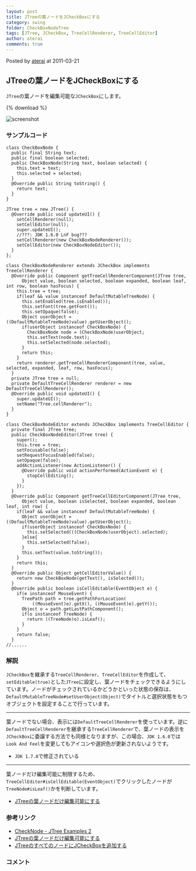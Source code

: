 ```yaml
---
layout: post
title: JTreeの葉ノードをJCheckBoxにする
category: swing
folder: CheckBoxNodeTree
tags: [JTree, JCheckBox, TreeCellRenderer, TreeCellEditor]
author: aterai
comments: true
---
```


Posted by [aterai](http://terai.xrea.jp/aterai.html) at 2011-03-21

## JTreeの葉ノードをJCheckBoxにする
`JTree`の葉ノードを編集可能な`JCheckBox`にします。

{% download %}

![screenshot](https://lh3.googleusercontent.com/_9Z4BYR88imo/TYb2-BFsTHI/AAAAAAAAA4U/Fs8-t9x9XSw/s800/CheckBoxNodeTree.png)

### サンプルコード
<pre class="prettyprint"><code>class CheckBoxNode {
  public final String text;
  public final boolean selected;
  public CheckBoxNode(String text, boolean selected) {
    this.text = text;
    this.selected = selected;
  }
  @Override public String toString() {
    return text;
  }
}
</code></pre>
<pre class="prettyprint"><code>JTree tree = new JTree() {
  @Override public void updateUI() {
    setCellRenderer(null);
    setCellEditor(null);
    super.updateUI();
    //???: JDK 1.6.0 LnF bug???
    setCellRenderer(new CheckBoxNodeRenderer());
    setCellEditor(new CheckBoxNodeEditor());
  }
};
</code></pre>
<pre class="prettyprint"><code>class CheckBoxNodeRenderer extends JCheckBox implements TreeCellRenderer {
  @Override public Component getTreeCellRendererComponent(JTree tree,
      Object value, boolean selected, boolean expanded, boolean leaf, int row, boolean hasFocus) {
    this.tree = tree;
    if(leaf &amp;&amp; value instanceof DefaultMutableTreeNode) {
      this.setEnabled(tree.isEnabled());
      this.setFont(tree.getFont());
      this.setOpaque(false);
      Object userObject = ((DefaultMutableTreeNode)value).getUserObject();
      if(userObject instanceof CheckBoxNode) {
        CheckBoxNode node = (CheckBoxNode)userObject;
        this.setText(node.text);
        this.setSelected(node.selected);
      }
      return this;
    }
    return renderer.getTreeCellRendererComponent(tree, value, selected, expanded, leaf, row, hasFocus);
  }
  private JTree tree = null;
  private DefaultTreeCellRenderer renderer = new DefaultTreeCellRenderer();
  @Override public void updateUI() {
    super.updateUI();
    setName("Tree.cellRenderer");
  }
}
</code></pre>
<pre class="prettyprint"><code>class CheckBoxNodeEditor extends JCheckBox implements TreeCellEditor {
  private final JTree tree;
  public CheckBoxNodeEditor(JTree tree) {
    super();
    this.tree = tree;
    setFocusable(false);
    setRequestFocusEnabled(false);
    setOpaque(false);
    addActionListener(new ActionListener() {
      @Override public void actionPerformed(ActionEvent e) {
        stopCellEditing();
      }
    });
  }
  @Override public Component getTreeCellEditorComponent(JTree tree,
      Object value, boolean isSelected, boolean expanded, boolean leaf, int row) {
    if(leaf &amp;&amp; value instanceof DefaultMutableTreeNode) {
      Object userObject = ((DefaultMutableTreeNode)value).getUserObject();
      if(userObject instanceof CheckBoxNode) {
        this.setSelected(((CheckBoxNode)userObject).selected);
      }else{
        this.setSelected(false);
      }
      this.setText(value.toString());
    }
    return this;
  }
  @Override public Object getCellEditorValue() {
    return new CheckBoxNode(getText(), isSelected());
  }
  @Override public boolean isCellEditable(EventObject e) {
    if(e instanceof MouseEvent) {
      TreePath path = tree.getPathForLocation(
          ((MouseEvent)e).getX(), ((MouseEvent)e).getY());
      Object o = path.getLastPathComponent();
      if(o instanceof TreeNode) {
        return ((TreeNode)o).isLeaf();
      }
    }
    return false;
  }
//......
</code></pre>

### 解説
`JCheckBox`を継承する`TreeCellRenderer`、`TreeCellEditor`を作成して、`setEditable(true)`とした`JTree`に設定し、葉ノードをチェックできるようにしています。ノードがチェックされているかどうかといった状態の保存は、`DefaultMutableTreeNode#setUserObject(Object)`でタイトルと選択状態をもつオブジェクトを設定することで行っています。

- - - -
葉ノードでない場合、表示には`DefaultTreeCellRenderer`を使っています。逆に`DefaultTreeCellRenderer`を継承する`TreeCellRenderer`で、葉ノードの表示を`JCheckBox`に委譲する方法でも同様となりますが、この場合、`JDK 1.6.0`では`Look And Feel`を変更してもアイコンや選択色が更新されないようです。

- `JDK 1.7.0`で修正されている

<!-- dummy comment line for breaking list -->

- - - -
葉ノードだけ編集可能に制限するため、`TreeCellEditor#isCellEditable(EventObject)`でクリックしたノードが`TreeNode#isLeaf()`かを判断しています。

- [JTreeの葉ノードだけ編集可能にする](http://terai.xrea.jp/Swing/LeafTreeCellEditor.html)

<!-- dummy comment line for breaking list -->

### 参考リンク
- [CheckNode - JTree Examples 2](http://www.crionics.com/products/opensource/faq/swing_ex/JTreeExamples2.html)
- [JTreeの葉ノードだけ編集可能にする](http://terai.xrea.jp/Swing/LeafTreeCellEditor.html)
- [JTreeのすべてのノードにJCheckBoxを追加する](http://terai.xrea.jp/Swing/CheckBoxNodeEditor.html)

<!-- dummy comment line for breaking list -->

### コメント
